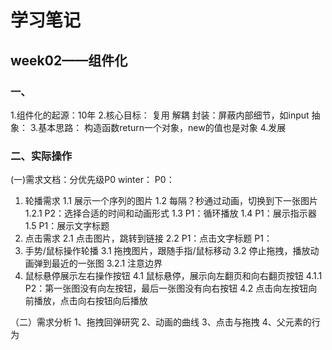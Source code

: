 # 学习笔记
## week02——组件化
### 一、
1.组件化的起源：10年
2.核心目标：
	复用
	解耦
	封装：屏蔽内部细节，如input
	抽象：
3.基本思路：
	构造函数return一个对象，new的值也是对象
4.发展

### 二、实际操作
(一)需求文档：分优先级P0
winter：
P0：
1. 轮播需求
	1.1 展示一个序列的图片
  1.2 每隔？秒通过动画，切换到下一张图片
  	1.2.1 P2：选择合适的时间和动画形式
  1.3 P1：循环播放
  1.4 P1：展示指示器
  1.5 P1：展示文字标题
2. 点击需求
	2.1 点击图片，跳转到链接
  2.2 P1：点击文字标题
P1：
3. 手势/鼠标操作轮播
	3.1 拖拽图片，跟随手指/鼠标移动
  3.2 停止拖拽，播放动画弹到最近的一张图
  	3.2.1 注意边界
4. 鼠标悬停展示左右操作按钮
	4.1 鼠标悬停，展示向左翻页和向右翻页按钮
  	4.1.1 P2：第一张图没有向左按钮，最后一张图没有向右按钮
  4.2 点击向左按钮向前播放，点击向右按钮向后播放


（二）需求分析
1、拖拽回弹研究
2、动画的曲线
3、点击与拖拽
4、父元素的行为
